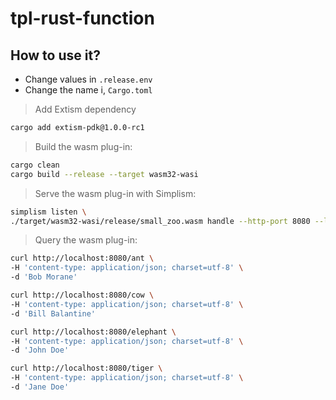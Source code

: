# tpl-rust-function

## How to use it?

- Change values in `.release.env`
- Change the name i, `Cargo.toml`


> Add Extism dependency
```bash
cargo add extism-pdk@1.0.0-rc1
```

> Build the wasm plug-in:
```bash
cargo clean
cargo build --release --target wasm32-wasi
```

> Serve the wasm plug-in with Simplism:
```bash
simplism listen \
./target/wasm32-wasi/release/small_zoo.wasm handle --http-port 8080 --log-level info
```

> Query the wasm plug-in:
```bash
curl http://localhost:8080/ant \
-H 'content-type: application/json; charset=utf-8' \
-d 'Bob Morane'

curl http://localhost:8080/cow \
-H 'content-type: application/json; charset=utf-8' \
-d 'Bill Balantine'

curl http://localhost:8080/elephant \
-H 'content-type: application/json; charset=utf-8' \
-d 'John Doe'

curl http://localhost:8080/tiger \
-H 'content-type: application/json; charset=utf-8' \
-d 'Jane Doe'
```
